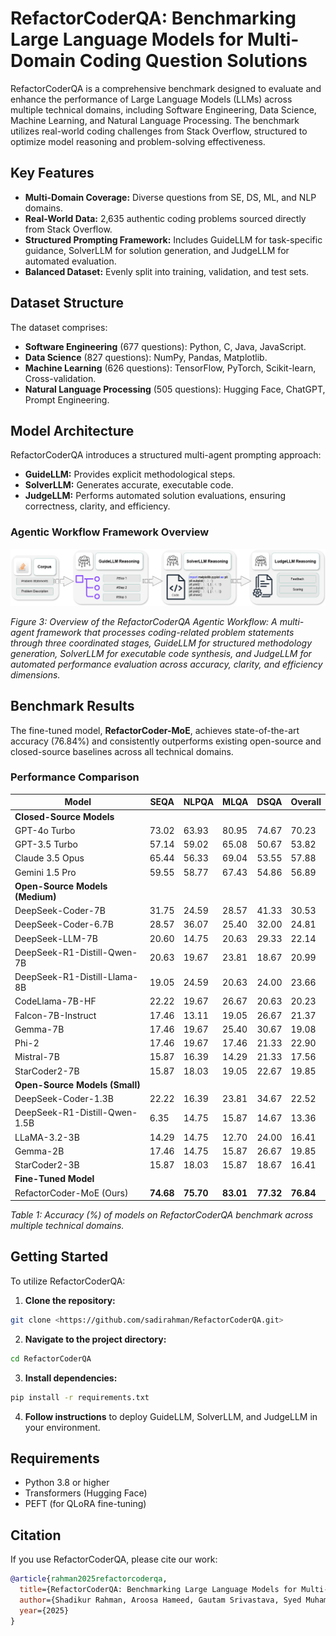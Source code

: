 # RefactorCoderQA: Benchmarking Large Language Models for Multi-Domain Coding Question Solutions

RefactorCoderQA is a comprehensive benchmark designed to evaluate and enhance the performance of Large Language Models (LLMs) across multiple technical domains, including Software Engineering, Data Science, Machine Learning, and Natural Language Processing. The benchmark utilizes real-world coding challenges from Stack Overflow, structured to optimize model reasoning and problem-solving effectiveness.

## Key Features

- **Multi-Domain Coverage:** Diverse questions from SE, DS, ML, and NLP domains.
- **Real-World Data:** 2,635 authentic coding problems sourced directly from Stack Overflow.
- **Structured Prompting Framework:** Includes GuideLLM for task-specific guidance, SolverLLM for solution generation, and JudgeLLM for automated evaluation.
- **Balanced Dataset:** Evenly split into training, validation, and test sets.

## Dataset Structure

The dataset comprises:

- **Software Engineering** (677 questions): Python, C, Java, JavaScript.
- **Data Science** (827 questions): NumPy, Pandas, Matplotlib.
- **Machine Learning** (626 questions): TensorFlow, PyTorch, Scikit-learn, Cross-validation.
- **Natural Language Processing** (505 questions): Hugging Face, ChatGPT, Prompt Engineering.

## Model Architecture

RefactorCoderQA introduces a structured multi-agent prompting approach:

- **GuideLLM:** Provides explicit methodological steps.
- **SolverLLM:** Generates accurate, executable code.
- **JudgeLLM:** Performs automated solution evaluations, ensuring correctness, clarity, and efficiency.

### Agentic Workflow Framework Overview
![Framework Overview](Image/Agentic_flow.png)

*Figure 3: Overview of the RefactorCoderQA Agentic Workflow: A multi-agent framework that processes coding-related problem
statements through three coordinated stages, GuideLLM for structured methodology generation, SolverLLM for executable
code synthesis, and JudgeLLM for automated performance evaluation across accuracy, clarity, and efficiency dimensions.*

## Benchmark Results

The fine-tuned model, **RefactorCoder-MoE**, achieves state-of-the-art accuracy (76.84%) and consistently outperforms existing open-source and closed-source baselines across all technical domains.

### Performance Comparison

| **Model**                      | **SEQA** | **NLPQA** | **MLQA** | **DSQA** | **Overall** |
|--------------------------------|----------|-----------|----------|----------|-------------|
| **Closed-Source Models**       |          |           |          |          |             |
| GPT-4o Turbo                   | 73.02    | 63.93     | 80.95    | 74.67    | 70.23       |
| GPT-3.5 Turbo                  | 57.14    | 59.02     | 65.08    | 50.67    | 53.82       |
| Claude 3.5 Opus                | 65.44    | 56.33     | 69.04    | 53.55    | 57.88       |
| Gemini 1.5 Pro                 | 59.55    | 58.77     | 67.43    | 54.86    | 56.89       |
| **Open-Source Models (Medium)**|          |           |          |          |             |
| DeepSeek-Coder-7B              | 31.75    | 24.59     | 28.57    | 41.33    | 30.53       |
| DeepSeek-Coder-6.7B            | 28.57    | 36.07     | 25.40    | 32.00    | 24.81       |
| DeepSeek-LLM-7B                | 20.60    | 14.75     | 20.63    | 29.33    | 22.14       |
| DeepSeek-R1-Distill-Qwen-7B    | 20.63    | 19.67     | 23.81    | 18.67    | 20.99       |
| DeepSeek-R1-Distill-Llama-8B   | 19.05    | 24.59     | 20.63    | 24.00    | 23.66       |
| CodeLlama-7B-HF                | 22.22    | 19.67     | 26.67    | 20.63    | 20.23       |
| Falcon-7B-Instruct             | 17.46    | 13.11     | 19.05    | 26.67    | 21.37       |
| Gemma-7B                       | 17.46    | 19.67     | 25.40    | 30.67    | 19.08       |
| Phi-2                          | 17.46    | 19.67     | 17.46    | 21.33    | 22.90       |
| Mistral-7B                     | 15.87    | 16.39     | 14.29    | 21.33    | 17.56       |
| StarCoder2-7B                  | 15.87    | 18.03     | 19.05    | 22.67    | 19.85       |
| **Open-Source Models (Small)** |          |           |          |          |             |
| DeepSeek-Coder-1.3B            | 22.22    | 16.39     | 23.81    | 34.67    | 22.52       |
| DeepSeek-R1-Distill-Qwen-1.5B  | 6.35     | 14.75     | 15.87    | 14.67    | 13.36       |
| LLaMA-3.2-3B                   | 14.29    | 14.75     | 12.70    | 24.00    | 16.41       |
| Gemma-2B                       | 17.46    | 14.75     | 15.87    | 26.67    | 19.85       |
| StarCoder2-3B                  | 15.87    | 18.03     | 15.87    | 18.67    | 16.41       |
| **Fine-Tuned Model**           |          |           |          |          |             |
| RefactorCoder-MoE (Ours)       | **74.68**| **75.70** | **83.01**| **77.32**| **76.84**   |

*Table 1: Accuracy (%) of models on RefactorCoderQA benchmark across multiple technical domains.*

## Getting Started

To utilize RefactorCoderQA:

1. **Clone the repository:**
```bash
git clone <https://github.com/sadirahman/RefactorCoderQA.git>
```

2. **Navigate to the project directory:**
```bash
cd RefactorCoderQA
```

3. **Install dependencies:**
```bash
pip install -r requirements.txt
```

4. **Follow instructions** to deploy GuideLLM, SolverLLM, and JudgeLLM in your environment.

## Requirements

- Python 3.8 or higher
- Transformers (Hugging Face)
- PEFT (for QLoRA fine-tuning)


## Citation

If you use RefactorCoderQA, please cite our work:

```bibtex
@article{rahman2025refactorcoderqa,
  title={RefactorCoderQA: Benchmarking Large Language Models for Multi-Domain Coding Question Solutions},
  author={Shadikur Rahman, Aroosa Hameed, Gautam Srivastava, Syed Muhammad Danish},
  year={2025}
}
```
